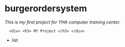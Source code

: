 # burgerordersystem


*This is my first project for YHA computer training center.*
  ```
    <div> <h3> MY Project </h3> </div>
```
- list





















